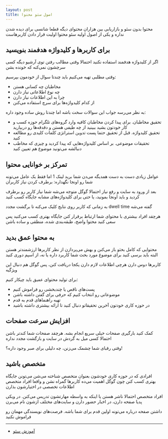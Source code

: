 ```yaml
---
layout: post
title: اصول سئو محتوا
---
```


محتوا بدون سئو و بازاریابی بین هزاران محتوای دیگه قطعا شانسی برای دیده شدن نداره و یکی از اصول اولیه سئو محتوا اولیت قرار دادن کاربرهاست

## برای کاربرها و کلیدواژه هدفمند بنویسید

اگر از کلیدواژه هدفمند استفاده نکنید احتمالا وقتی مطالب رفتن توی آرشیو دیگه کسی سرچشون نمی‌کنه که خونده بشن

وقتی مطلبی تهیه می‌کنیم باید چندتا سوال از خودمون بپرسیم:

- مخاطبان چه کسانی هستن
- چه نوع اطلاعاتی نیاز دارن
- چرا به این اطلاعات نیاز دارن
- از کدام کلیدواژه‌ها برای سرچ استفاده می‌کنن

به نظر می‌رسه جواب این سوالات سخت باشه اما چندتا روش ساده وجود داره:

- تحقیق مخاطبان. برای پیدا کردن مخاطبان کافیه وارد گروه‌های تلگرام حوزه کسب و کار خودتون بشید ببینید از چه طیفی هستن و دقدقه‌ها رو دربیارید
- تحقیق کلیدواژه. قبل از تحقیق حتما پست تدوین استراتژی کلمات کلیدی رو مطالعه کنید
- تحقیقات موضوعی. بر اساس کلیدواژه‌هایی که پیدا کردید و چیزی که مخاطب دنبالشه می‌تونید موضوع هم تعیین کنید

## تمرکز بر خوانایی محتوا

عوامل زیادی دست به دست همدیگه می‌دن شما برید لینک 1 اما فقط یک عامل می‌تونه شما رو اونجا نگهداره: برطرف کردن نیاز کاربران

بعد از ورود به سایت و رفع نیاز احتمالا گوگل متوجه می‌شه شما نیاز کاربر رو برطرف کردید و باید اونجا بمونید، یا حتی برای کلیدواژه‌های مشابه جایگاه کسب کنید

به زمانی که کاربر روی نتایج کلیک می‌کنه تا برگشت مجدد dwell time گفته می‌شه

هرچقد افراد بیشتری با محتوای شما ارتباط برقرار کنن جایگاه بهتری کسب می‌کنید پس سعی کنید محتوا واضح، طبقه‌بندی شده، منطقی و ساده باشن

## به محتوا عمق بدید

محتوایی که کامل بحثو باز می‌کنن و بهش می‌پردازن از نظر کاربرها ارزشمندتر هستن البته باید برسی کنید برای موضوع مورد بحث شما کاربرد داره یا نه، از اسپم دوری کنید

کاربرها دوس دارن هرچی اطلاعات لازم دارن یکجا دریافت کنن، پس گوگل هم دنبال این ویژگیه

برای تولید محتوای عمیق باید چیکار کنیم:

- پست‌های ناقص یا چندبخشی رو فراموش کنیم
- موضوعاتی رو انتخاب کنیم که حرفی برای گفتن داشته باشن
- تهیه راهنماهای قدم به قدم
- در حوزه کاری خودتون آخرین تحقیقاتو دنبال کنید تا ارائه بیشتری داشته باشید

## افزایش سرعت صفحات

کمک کنید بارگیری صفحات خیلی سریع انجام بشه. هرچقد صفحات شما کندتر باشن احتمالا کسی میل به گردش در سایت و بازگشت مجدد نداره

وقتی رقبای شما چشمک می‌زنن، چه دلیلی برای صبر وجود داره؟!

## متخصص باشید

افرادی که در حوزه کاری خودشون بعنوان متخصص شناخته می‌شن می‌تونن جایگاه بهتری کسب کنن چون گوگل اهمیت می‌ده کاربرها گمراه نشن و واقعا افراد متخصص اطلاعات تخصصی در اختیارشون بذارن

افراد متخصص احتمالا ناشر هستن یا اینکه به واسطه مهارتشون تدریس می‌کنن. در ویکی پدیا صفحه دارن، در اخبار حضور دارن و سایت‌های مختلف ازشون نام می‌برن

داشتن صفحه درباره می‌تونه اولین قدم برای شما باشه. فرصت‌های نویسندگی مهمان رو فراموش نکنید

***

- [آموزش سئو](https://ehsaider.ir/seo)
